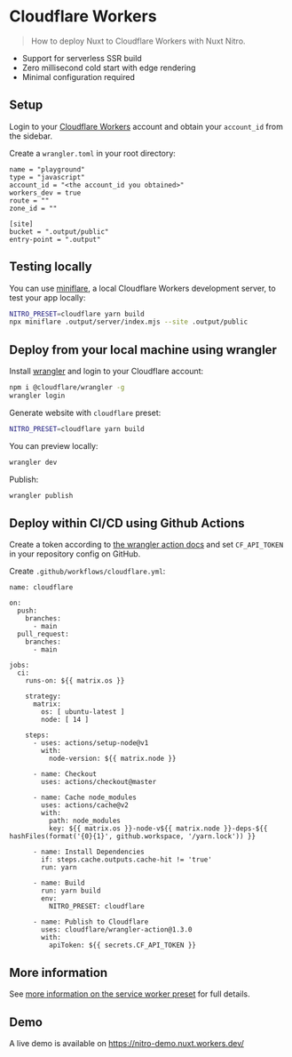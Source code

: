 # Cloudflare Workers

> How to deploy Nuxt to Cloudflare Workers with Nuxt Nitro.

 - Support for serverless SSR build
 - Zero millisecond cold start with edge rendering
 - Minimal configuration required

## Setup

Login to your [Cloudflare Workers](https://workers.cloudflare.com) account and obtain your `account_id` from the sidebar.

Create a `wrangler.toml` in your root directory:

```ini{}[wrangler.toml]
name = "playground"
type = "javascript"
account_id = "<the account_id you obtained>"
workers_dev = true
route = ""
zone_id = ""

[site]
bucket = ".output/public"
entry-point = ".output"
```

## Testing locally

You can use [miniflare](https://miniflare.dev/), a local Cloudflare Workers development server, to test your app locally:

```bash
NITRO_PRESET=cloudflare yarn build
npx miniflare .output/server/index.mjs --site .output/public
```

## Deploy from your local machine using wrangler

Install [wrangler](https://github.com/cloudflare/wrangler) and login to your Cloudflare account:

```bash
npm i @cloudflare/wrangler -g
wrangler login
```

Generate website with `cloudflare` preset:

```bash
NITRO_PRESET=cloudflare yarn build
```

You can preview locally:

```bash
wrangler dev
```

Publish:

```bash
wrangler publish
```

## Deploy within CI/CD using Github Actions

Create a token according to [the wrangler action docs](https://github.com/marketplace/actions/deploy-to-cloudflare-workers-with-wrangler#authentication) and set `CF_API_TOKEN` in your repository config on GitHub.

Create `.github/workflows/cloudflare.yml`:

```yml{}[.github/workflows/cloudflare.yml]
name: cloudflare

on:
  push:
    branches:
      - main
  pull_request:
    branches:
      - main

jobs:
  ci:
    runs-on: ${{ matrix.os }}

    strategy:
      matrix:
        os: [ ubuntu-latest ]
        node: [ 14 ]

    steps:
      - uses: actions/setup-node@v1
        with:
          node-version: ${{ matrix.node }}

      - name: Checkout
        uses: actions/checkout@master

      - name: Cache node_modules
        uses: actions/cache@v2
        with:
          path: node_modules
          key: ${{ matrix.os }}-node-v${{ matrix.node }}-deps-${{ hashFiles(format('{0}{1}', github.workspace, '/yarn.lock')) }}

      - name: Install Dependencies
        if: steps.cache.outputs.cache-hit != 'true'
        run: yarn

      - name: Build
        run: yarn build
        env:
          NITRO_PRESET: cloudflare

      - name: Publish to Cloudflare
        uses: cloudflare/wrangler-action@1.3.0
        with:
          apiToken: ${{ secrets.CF_API_TOKEN }}
```

## More information

See [more information on the service worker preset](/deployment/presets/service-worker) for full details.

## Demo

A live demo is available on https://nitro-demo.nuxt.workers.dev/
